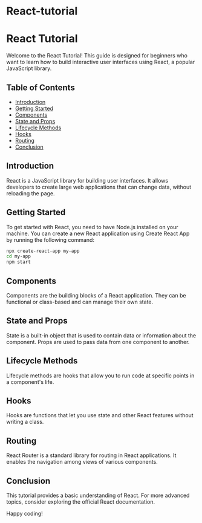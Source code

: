 # React-tutorial

# React Tutorial

Welcome to the React Tutorial! This guide is designed for beginners who want to learn how to build interactive user interfaces using React, a popular JavaScript library.

## Table of Contents
- [Introduction](#introduction)
- [Getting Started](#getting-started)
- [Components](#components)
- [State and Props](#state-and-props)
- [Lifecycle Methods](#lifecycle-methods)
- [Hooks](#hooks)
- [Routing](#routing)
- [Conclusion](#conclusion)

## Introduction
React is a JavaScript library for building user interfaces. It allows developers to create large web applications that can change data, without reloading the page.

## Getting Started
To get started with React, you need to have Node.js installed on your machine. You can create a new React application using Create React App by running the following command:

```bash
npx create-react-app my-app
cd my-app
npm start
```

## Components
Components are the building blocks of a React application. They can be functional or class-based and can manage their own state.

## State and Props
State is a built-in object that is used to contain data or information about the component. Props are used to pass data from one component to another.

## Lifecycle Methods
Lifecycle methods are hooks that allow you to run code at specific points in a component's life.

## Hooks
Hooks are functions that let you use state and other React features without writing a class.

## Routing
React Router is a standard library for routing in React applications. It enables the navigation among views of various components.

## Conclusion
This tutorial provides a basic understanding of React. For more advanced topics, consider exploring the official React documentation.

Happy coding!